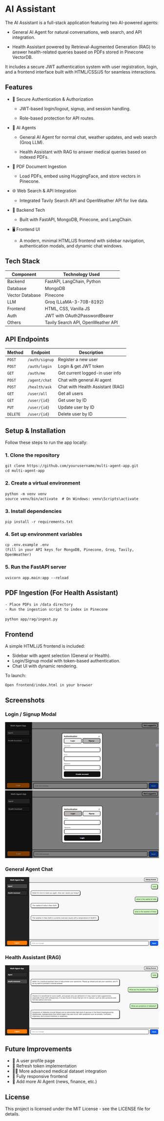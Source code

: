 # AI Assistant

The AI Assistant is a full-stack application featuring two AI-powered agents:

* General AI Agent for natural conversations, web search, and API integration.

* Health Assistant powered by Retrieval-Augmented Generation (RAG) to answer health-related queries based on PDFs stored in Pinecone VectorDB.

It includes a secure JWT authentication system with user registration, login, and a frontend interface built with HTML/CSS/JS for seamless interactions.

## Features

* 🔐 Secure Authentication & Authorization

    - JWT-based login/logout, signup, and session handling.

    - Role-based protection for API routes.

* 🤖 AI Agents

    - General AI Agent for normal chat, weather updates, and web search (Groq LLM).

    - Health Assistant with RAG to answer medical queries based on indexed PDFs.

* 📂 PDF Document Ingestion

    - Load PDFs, embed using HuggingFace, and store vectors in Pinecone.

* 🌐 Web Search & API Integration

    - Integrated Tavily Search API and OpenWeather API for live data.

* 💾 Backend Tech

    - Built with FastAPI, MongoDB, Pinecone, and LangChain.

* 🖥️ Frontend UI

    - A modern, minimal HTML/JS frontend with sidebar navigation, authentication modals, and dynamic chat windows.


## Tech Stack

| Component       | Technology Used                    |
| --------------- | ---------------------------------- |
| Backend         | FastAPI, LangChain, Python         |
| Database        | MongoDB                            |
| Vector Database | Pinecone                           |
| LLM             | Groq (LLaMA-3-70B-8192)            |
| Frontend        | HTML, CSS, Vanilla JS              |
| Auth            | JWT with OAuth2PasswordBearer      |
| Others          | Tavily Search API, OpenWeather API |


## API Endpoints

| Method | Endpoint       | Description                      |
| ------ | -------------- | -------------------------------- |
| `POST` | `/auth/signup` | Register a new user              |
| `POST` | `/auth/login`  | Login & get JWT token            |
| `GET`  | `/auth/me`     | Get current logged-in user info  |
| `POST` | `/agent/chat`  | Chat with general AI agent       |
| `POST` | `/health/ask`  | Chat with Health Assistant (RAG) |
| `GET`  | `/user/all`    | Get all users                    |
| `GET`  | `/user/{id}`   | Get user by ID                   |
| `PUT`  | `/user/{id}`   | Update user by ID                |
| `DELETE`| `/user/{id}`   | Delete user by ID                | 


## Setup & Installation

Follow these steps to run the app locally:

### 1. Clone the repository
``` 
git clone https://github.com/yourusername/multi-agent-app.git
cd multi-agent-app
```

### 2. Create a virtual environment
```
python -m venv venv
source venv/bin/activate  # On Windows: venv\Scripts\activate
```

### 3. Install dependencies
```
pip install -r requirements.txt
```

### 4. Set up environment variables
```
cp .env.example .env
(Fill in your API keys for MongoDB, Pinecone, Groq, Tavily, OpenWeather)
```

### 5. Run the FastAPI server
```
uvicorn app.main:app --reload
```


## PDF Ingestion (For Health Assistant)
```
- Place PDFs in /data directory
- Run the ingestion script to index in Pinecone

python app/rag/ingest.py
```

## Frontend

A simple HTML/JS frontend is included:

* Sidebar with agent selection (General or Health).
* Login/Signup modal with token-based authentication.
* Chat UI with dynamic rendering.

To launch:
```
Open frontend/index.html in your browser
```

## Screenshots

### Login / Signup Modal
![Signup ](assets/image-1.png)
![Login](assets/image.png)

### General Agent Chat
![Agent](assets/image-2.png)

### Health Assistant (RAG)
![Health_Agent](assets/image-3.png)


## Future Improvements

- 👤 A user profile page
- 🔄 Refresh token implementation
- 🧑‍⚕️ More advanced medical dataset integration
- 📱 Fully responsive frontend
- 🧩 Add more AI Agent (news, finance, etc.)


## License

This project is licensed under the MIT License - see the LICENSE
 file for details.